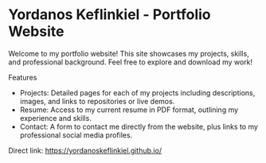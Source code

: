 # Yordanos Keflinkiel - Portfolio Website

Welcome to my  portfolio website! This site showcases my projects, skills, and professional background. Feel free to explore and download my work!

Features

- Projects: Detailed pages for each of my projects including descriptions, images, and links to repositories or live demos.
- Resume: Access to my current resume in PDF format, outlining my experience and skills.
- Contact: A form to contact me directly from the website, plus links to my professional social media profiles.

Direct link: https://yordanoskeflinkiel.github.io/
